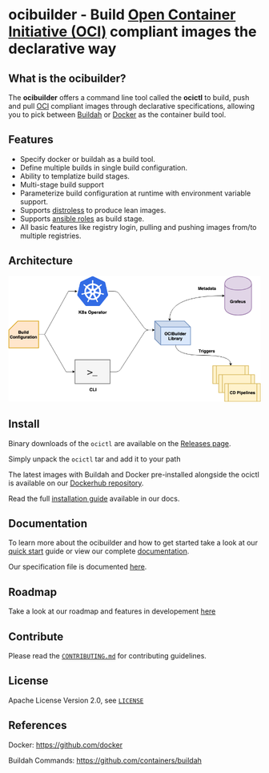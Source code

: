 # ocibuilder - Build [Open Container Initiative (OCI)](https://www.opencontainers.org/) compliant images the declarative way

## What is the ocibuilder?

The **ocibuilder** offers a command line tool called the **ocictl** to build, push and pull [OCI](https://www.opencontainers.org/) compliant images through declarative specifications, allowing
you to pick between [Buildah](https://github.com/containers/buildah) or [Docker](https://docs.docker.com/) as the container build tool. 

## Features

  * Specify docker or buildah as a build tool.
  * Define multiple builds in single build configuration.
  * Ability to templatize build stages.
  * Multi-stage build support
  * Parameterize build configuration at runtime with environment variable support.
  * Supports [distroless](https://github.com/GoogleContainerTools/distroless) to produce lean images.
  * Supports [ansible roles](https://docs.ansible.com/) as build stage.
  * All basic features like registry login, pulling and pushing images from/to multiple registries.

## Architecture

![architecture](https://github.com/ocibuilder/docs/blob/master/assets/ocibuilder.png)

## Install

Binary downloads of the `ocictl` are available on the [Releases page](https://github.com/ocibuilder/ocibuilder/releases).

Simply unpack the `ocictl` tar and add it to your path

The latest images with Buildah and Docker pre-installed alongside the ocictl is available on our 
[Dockerhub repository](https://cloud.docker.com/u/ocibuilder/repository/docker/ocibuilder/ocictl).

Read the full [installation guide](https://github.com/ocibuilder/docs/blob/master/INSTALL.md) available in our docs.

## Documentation

To learn more about the ocibuilder and how to get started take a look at our [quick start](https://github.com/ocibuilder/docs/blob/master/QUICKSTART.md) guide or 
view our complete [documentation](https://ocibuilder.github.io/docs/).

Our specification file is documented [here](https://ocibuilder.github.io/docs/specification/specification/).

## Roadmap
Take a look at our roadmap and features in developement [here](https://github.com/ocibuilder/ocibuilder/blob/master/ROADMAP.md)

## Contribute

Please read the [`CONTRIBUTING.md`](./CONTRIBUTING.md) for contributing guidelines. 

## License

Apache License Version 2.0, see [`LICENSE`](https://github.com/ocibuilder/ocibuilder/blob/master/LICENSE)

## References

Docker: https://github.com/docker

Buildah Commands: https://github.com/containers/buildah